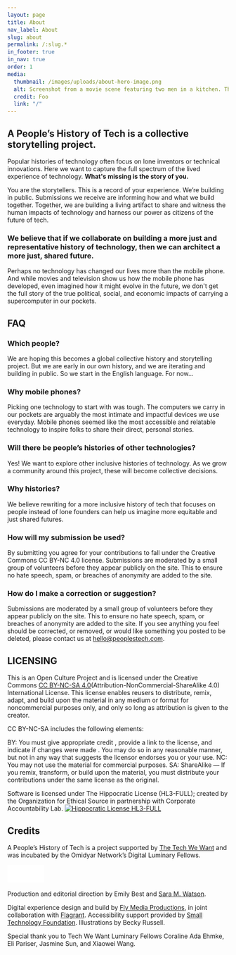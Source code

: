 ```yaml
---
layout: page
title: About
nav_label: About
slug: about
permalink: /:slug.*
in_footer: true
in_nav: true
order: 1
media:
  thumbnail: /images/uploads/about-hero-image.png
  alt: Screenshot from a movie scene featuring two men in a kitchen. The man in the foreground is shirtless, wearing a gold necklace, and talking on a cordless phone, with a playful expression. He has a closely cropped haircut. In the background, another man, wearing a black T-shirt with the text 'YES I AM BLACK' in yellow letters, is holding an American football and smiling broadly. The kitchen is wood-paneled with a fridge covered in children's drawings, and the image contains a media player overlay with a play button and a caption that reads 'Show me the money.
  credit: Foo
  link: "/"
---
```

## A People’s History of Tech is a collective storytelling project.

Popular histories of technology often focus on lone inventors or technical innovations. Here we want to capture the full spectrum of the lived experience of technology. **What's missing is the story of you.**

You are the storytellers. This is a record of your experience. We’re building in public. Submissions we receive are informing how and what we build together. Together, we are building a living artifact to share and witness the human impacts of technology and harness our power as citizens of the future of tech.

### We believe that if we collaborate on building a more just and representative history of technology, then we can architect a more just, shared future.

Perhaps no technology has changed our lives more than the mobile phone. And while movies and television show us how the mobile phone has developed, even imagined how it might evolve in the future, we don't get the full story of the true political, social, and economic impacts of carrying a supercomputer in our pockets.

## FAQ

### Which people?
We are hoping this becomes a global collective history and storytelling project. But we are early in our own history, and we are iterating and building in public. So we start in the English language. For now…

### Why mobile phones?
Picking one technology to start with was tough. The computers we carry in our pockets are arguably the most intimate and impactful devices we use everyday. Mobile phones seemed like the most accessible and relatable technology to inspire folks to share their direct, personal stories.

### Will there be people’s histories of other technologies?
Yes! We want to explore other inclusive histories of technology. As we grow a community around this project, these will become collective decisions.

### Why histories?
We believe rewriting for a more inclusive history of tech that focuses on people instead of lone founders can help us imagine more equitable and just shared futures.

### How will my submission be used?
By submitting you agree for your contributions to fall under the Creative Commons CC BY-NC 4.0 license. Submissions are moderated by a small group of volunteers before they appear publicly on the site. This to ensure no hate speech, spam, or breaches of anonymity are added to the site.

### How do I make a correction or suggestion?
Submissions are moderated by a small group of volunteers before they appear publicly on the site. This to ensure no hate speech, spam, or breaches of anonymity are added to the site. If you see anything you feel should be corrected, or removed, or would like something you posted to be deleted, please contact us at [hello@peoplestech.com](mailto:hello@peoplestech.com).

## LICENSING
This is an Open Culture Project and is licensed under the Creative Commons [CC BY-NC-SA 4.0](https://creativecommons.org/licenses/by-nc-sa/4.0/)(Attribution-NonCommercial-ShareAlike 4.0) International License. This license enables reusers to distribute, remix, adapt, and build upon the material in any medium or format for noncommercial purposes only, and only so long as attribution is given to the creator.

CC BY-NC-SA includes the following elements:

BY: You must give appropriate credit , provide a link to the license, and indicate if changes were made . You may do so in any reasonable manner, but not in any way that suggests the licensor endorses you or your use.
NC: You may not use the material for commercial purposes.
SA: ShareAlike — If you remix, transform, or build upon the material, you must distribute your contributions under the same license as the original.

Software is licensed under The Hippocratic License (HL3-FULL); created by the Organization for Ethical Source in partnership with Corporate Accountability Lab.
[![Hippocratic License HL3-FULL](https://img.shields.io/static/v1?label=Hippocratic%20License&message=HL3-FULL&labelColor=5e2751&color=bc8c3d)](https://firstdonoharm.dev/version/3/0/full.html)

## Credits

A People’s History of Tech is a project supported by [The Tech We Want](https://omidyar.com/the-tech-we-want/) and was incubated by the Omidyar Network’s Digital Luminary Fellows.

![The Tech We Want Logo](../images/shared/the-tech-we-want_footer-logo-white.png)

Production and editorial direction by Emily Best and [Sara M. Watson](https://www.saramwatson.com/).

Digital experience design and build by [Fly Media Productions](https://flymediaproductions.com/), in joint collaboration with [Flagrant](https://beflagrant.com). Accessibility support provided by [Small Technology Foundation](https://small-tech.org/). Illustrations by Becky Russell.

Special thank you to Tech We Want Luminary Fellows Coraline Ada Ehmke, Eli Pariser, Jasmine Sun, and Xiaowei Wang.

